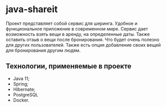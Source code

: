# java-shareit
Проект представляет собой сервис для шеринга. Удобное и функциональное приложение в современном мире. 
Сервис дает возможность взять вещи в аренду, на определенные даты. Также оставить отзыв о вещи после бронирования. 
Что будет очень полезно для других пользователей. Также есть опция добавление своих вещей для бронирования  другим людям. 
## Технологии, применяемые в проекте
* Java 11;
* Spring;
* Hibernate;
* PostgreSQL
* Docker.


